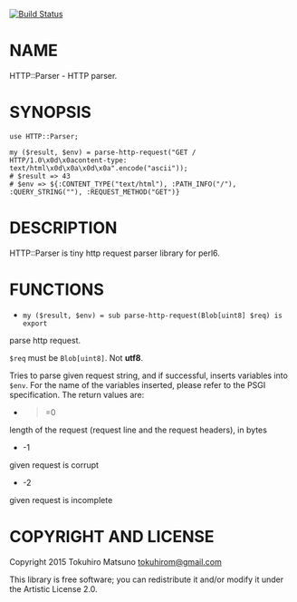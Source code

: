[![Build Status](https://travis-ci.org/tokuhirom/p6-HTTP-Parser.svg?branch=master)](https://travis-ci.org/tokuhirom/p6-HTTP-Parser)

NAME
====

HTTP::Parser - HTTP parser.

SYNOPSIS
========

    use HTTP::Parser;

    my ($result, $env) = parse-http-request("GET / HTTP/1.0\x0d\x0acontent-type: text/html\x0d\x0a\x0d\x0a".encode("ascii"));
    # $result => 43
    # $env => ${:CONTENT_TYPE("text/html"), :PATH_INFO("/"), :QUERY_STRING(""), :REQUEST_METHOD("GET")}

DESCRIPTION
===========

HTTP::Parser is tiny http request parser library for perl6.

FUNCTIONS
=========

  * `my ($result, $env) = sub parse-http-request(Blob[uint8] $req) is export`

parse http request.

`$req` must be `Blob[uint8]`. Not **utf8**.

Tries to parse given request string, and if successful, inserts variables into `$env`. For the name of the variables inserted, please refer to the PSGI specification. The return values are:

  * >=0

length of the request (request line and the request headers), in bytes

  * -1

given request is corrupt

  * -2

given request is incomplete

COPYRIGHT AND LICENSE
=====================

Copyright 2015 Tokuhiro Matsuno <tokuhirom@gmail.com>

This library is free software; you can redistribute it and/or modify it under the Artistic License 2.0.
